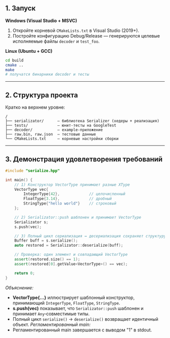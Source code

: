 ## 1. Запуск

**Windows (Visual Studio + MSVC)**  
1. Откройте корневой `CMakeLists.txt` в Visual Studio (2019+).  
2. Постройте конфигурацию Debug/Release — генерируются целевые исполняемые файлы `decoder` и `test_foo`.  

**Linux (Ubuntu + GCC)**  
```bash
cd build
cmake ..
make
# получатся бинарники decoder и тесты
```

---

## 2. Структура проекта
Кратко на верхнем уровне:
```
/
├── serializator/      — библиотека Serializer (хедеры + реализация)
├── tests/             — юнит‑тесты на GoogleTest
├── decoder/           — example-приложение
├── raw.bin, raw.json  — тестовые данные
└── CMakeLists.txt     — корневые настройки сборки
```

---

## 3. Демонстрация удовлетворения требований

```cpp
#include "serialize.hpp"

int main() {
    // 1) Конструктор VectorType принимает разные XType
    VectorType vec{
        IntegerType{42},             // целочисленный
        FloatType{3.14},             // дробный
        StringType{"hello world"}    // строковый
    };

    // 2) Serializator::push шаблонен и принимает VectorType
    Serializator s;
    s.push(vec);

    // 3) Полный цикл сериализация ↔ десериализация сохраняет структуру
    Buffer buff = s.serialize();
    auto restored = Serializator::deserialize(buff);

    // Проверка: один элемент и совпадающий VectorType
    assert(restored.size() == 1);
    assert(restored[0].getValue<VectorType>() == vec);

    return 0;
}
```

*Объяснение:*  
- **VectorType{…}** иллюстрирует шаблонный конструктор, принимающий `IntegerType`, `FloatType`, `StringType`.  
- **s.push(vec)** показывает, что `Serializator::push` шаблонен и принимает `Any`‑совместимые типы.  
- Полный цикл `serialize()` → `deserialize()` возвращает идентичный объект.
*Регламентированный main:*  
- Регламентированный main завершается с выводом "1" в stdout.